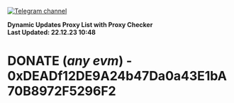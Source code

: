 [![Telegram channel](https://img.shields.io/endpoint?url=https://runkit.io/damiankrawczyk/telegram-badge/branches/master?url=https://t.me/n4z4v0d)](https://t.me/n4z4v0d) 

**Dynamic Updates Proxy List with Proxy Checker**  
**Last Updated: 22.12.23 10:48**

# DONATE (_any evm_) - 0xDEADf12DE9A24b47Da0a43E1bA70B8972F5296F2
